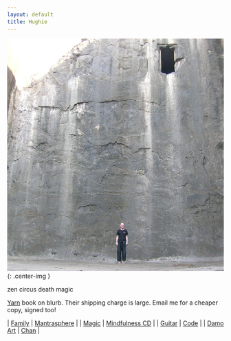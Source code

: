 ```yaml
---
layout: default
title: Hughie
---
```


![Hughie, wall, door](/assets/images/bio/h-wall-door.jpg "this wall, this door"){: .center-img }

<div class="home-page">

<div class="home-sub-title">
zen circus death magic
</div>

[Yarn](https://www.blurb.co.uk/b/10210368-yarn) book on blurb. Their shipping charge is large.
Email me for a cheaper copy, signed too!


| [Family](http://family.carrollonline.uk) | [Mantrasphere](http://mantrasphere.co.uk) | 
| [Magic](http://hugle.co.uk) | [Mindfulness CD](https://mantrasphere.co.uk/pages/mindfulness-cd.html) | 
| [Guitar](http://guitar.hugle.co.uk) | [Code](https://bitbucket.org/psaikido) |
| [Damo Art](https://www.deviantart.com/capn-damo) | [Chan](https://westernchanfellowship.org) |

</div>

